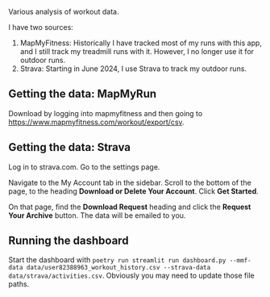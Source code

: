 Various analysis of workout data.

I have two sources:
1. MapMyFitness: Historically I have tracked most of my runs with this app, and I still track my treadmill runs with it. However, I no longer use it for outdoor runs.
2. Strava: Starting in June 2024, I use Strava to track my outdoor runs.

## Getting the data: MapMyRun

Download by logging into mapmyfitness and then going to https://www.mapmyfitness.com/workout/export/csv.


## Getting the data: Strava

Log in to strava.com.
Go to the settings page.

Navigate to the My Account tab in the sidebar.
Scroll to the bottom of the page, to the heading **Download or Delete Your Account**.
Click **Get Started**.

On that page, find the **Download Request** heading and click the **Request Your Archive** button.
The data will be emailed to you.

## Running the dashboard

Start the dashboard with `poetry run streamlit run dashboard.py --mmf-data data/user82388963_workout_history.csv --strava-data data/strava/activities.csv`.
Obviously you may need to update those file paths.
